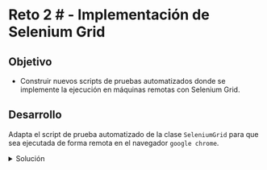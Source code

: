 # Reto 2 # - Implementación de Selenium Grid

## Objetivo

* Construir nuevos scripts de pruebas automatizados donde se implemente la ejecución en máquinas remotas con Selenium Grid.

## Desarrollo

Adapta el script de prueba automatizado de la clase `SeleniumGrid` para que sea ejecutada de forma remota en el navegador `google chrome`.

<details>
  <summary> Solución </summary>

```Java
	@BeforeTest
	public void beforeTest() throws MalformedURLException{
		//Seteamos la propiedad del sistema para firefox
		System.setProperty("webdriver.chrome.driver", "src/test/resources/webdrivers/chromedriver");
		//creamos el objeto DesiredCapabilities
		DesiredCapabilities capability = new DesiredCapabilities();
		// le configuramos el navegador y la plataforma
		capability.setBrowserName("chrome");
		capability.setPlatform(Platform.MAC);
		// asignamos el RemoteWebDriver enviadole el objeto capability y la nodeURL
		driver = new RemoteWebDriver(new URL(nodeURL), capability);

	}
```
</details>



